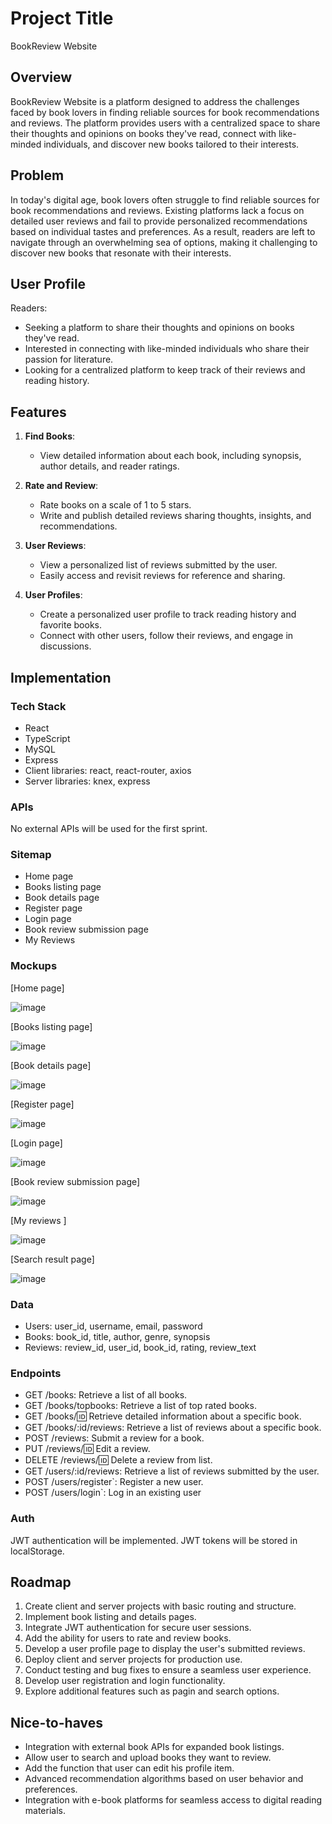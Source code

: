 # Project Title

BookReview Website


## Overview

BookReview Website is a platform designed to address the challenges faced by book lovers in finding reliable sources for book recommendations and reviews. The platform provides users with a centralized space to share their thoughts and opinions on books they've read, connect with like-minded individuals, and discover new books tailored to their interests.

## Problem

In today's digital age, book lovers often struggle to find reliable sources for book recommendations and reviews. Existing platforms lack a focus on detailed user reviews and fail to provide personalized recommendations based on individual tastes and preferences. As a result, readers are left to navigate through an overwhelming sea of options, making it challenging to discover new books that resonate with their interests.

## User Profile

Readers:
- Seeking a platform to share their thoughts and opinions on books they've read.
- Interested in connecting with like-minded individuals who share their passion for literature.
- Looking for a centralized platform to keep track of their reviews and reading history.

## Features

1. **Find Books**:
   - View detailed information about each book, including synopsis, author details, and reader ratings.

2. **Rate and Review**:
   - Rate books on a scale of 1 to 5 stars.
   - Write and publish detailed reviews sharing thoughts, insights, and recommendations.

3. **User Reviews**:
   - View a personalized list of reviews submitted by the user.
   - Easily access and revisit reviews for reference and sharing.

4. **User Profiles**:
   - Create a personalized user profile to track reading history and favorite books.
   - Connect with other users, follow their reviews, and engage in discussions.

## Implementation

### Tech Stack

- React
- TypeScript
- MySQL
- Express
- Client libraries: react, react-router, axios
- Server libraries: knex, express

### APIs

No external APIs will be used for the first sprint.

### Sitemap

- Home page
- Books listing page
- Book details page
- Register page
- Login page
- Book review submission page
- My Reviews

### Mockups

[Home page]

![image](https://github.com/amyliu1437/capstone-bookreview/assets/45413051/b33c67a8-786a-4095-ba71-04b93bf03bab) 


[Books listing page]

![image](https://github.com/amyliu1437/capstone-bookreview/assets/45413051/95ec9f0b-160a-4d9a-ad3d-f2a2ef74eb35)

[Book details page]

![image](https://github.com/amyliu1437/capstone-bookreview/assets/45413051/e02e43b4-d46c-4b72-a1bc-7952c11311e0)


[Register page]

![image](https://github.com/amyliu1437/capstone-bookreview/assets/45413051/9f62a63d-e4d5-4535-afb5-88337e29f7ae)



[Login page]


![image](https://github.com/amyliu1437/capstone-bookreview/assets/45413051/abb88aa8-c46b-4f5d-8671-040bf0615f61)



[Book review submission page]

![image](https://github.com/amyliu1437/capstone-bookreview/assets/45413051/671a6ec2-59e7-4c42-b0df-21cd83e718e6)


[My reviews ]


![image](https://github.com/amyliu1437/capstone-bookreview/assets/45413051/03025c63-3766-4bb0-807a-13bd3de9869c)



[Search result page]


![image](https://github.com/amyliu1437/capstone-bookreview/assets/45413051/2f9c7884-376c-4939-8d9b-74c8d2d52e96)





### Data

- Users: user_id, username, email, password
- Books: book_id, title, author, genre, synopsis
- Reviews: review_id, user_id, book_id, rating, review_text

### Endpoints

- GET /books: Retrieve a list of all books.
- GET /books/topbooks: Retrieve a list of  top rated books.
- GET /books/:id: Retrieve detailed information about a specific book.
- GET /books/:id/reviews: Retrieve a list of reviews about a specific book.
- POST /reviews: Submit a review for a book.
- PUT /reviews/:id: Edit a review.
- DELETE /reviews/:id: Delete a review from list.
- GET /users/:id/reviews: Retrieve a list of reviews submitted by the user.
- POST /users/register`: Register a new user.
- POST /users/login`: Log in an existing user

### Auth

JWT authentication will be implemented.
JWT tokens will be stored in localStorage.

## Roadmap

1. Create client and server projects with basic routing and structure.
2. Implement book listing and details pages.
3. Integrate JWT authentication for secure user sessions.
4. Add the ability for users to rate and review books.
5. Develop a user profile page to display the user's submitted reviews.
6. Deploy client and server projects for production use.
7. Conduct testing and bug fixes to ensure a seamless user experience.
8. Develop user registration and login functionality.
9. Explore additional features such as pagin and search options.

## Nice-to-haves

- Integration with external book APIs for expanded book listings.
- Allow user to search and upload books they want to review.
- Add the function that user can edit his profile item.
- Advanced recommendation algorithms based on user behavior and preferences.
- Integration with e-book platforms for seamless access to digital reading materials.
